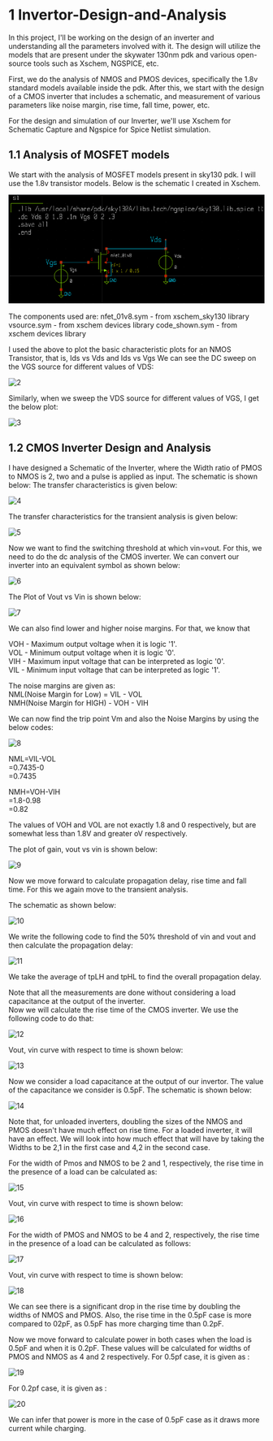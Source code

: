 # 1 Invertor-Design-and-Analysis

In this project, I'll be working on the design of an inverter and understanding all the parameters involved with it. The design will utilize the models that are present under the skywater 130nm pdk and various open-source tools such as Xschem, NGSPICE, etc.

First, we do the analysis of NMOS and PMOS devices, specifically the 1.8v standard models available inside the pdk. After this, we start with the design of a CMOS inverter that includes a schematic, and measurement of various parameters like noise margin, rise time, fall time, power, etc. 

For the design and simulation of our Inverter, we'll use Xschem for Schematic Capture and Ngspice for Spice Netlist simulation. 

## 1.1 Analysis of MOSFET models
We start with the analysis of MOSFET models present in sky130 pdk. I will use the 1.8v transistor models. Below is the schematic I created in Xschem.

![image](https://github.com/Vaibhavmvyas/CMOS-inverter-design-and-analysis/blob/main/New%20folder/1.png)




The components used are:
nfet_01v8.sym - from xschem_sky130 library
vsource.sym - from xschem devices library
code_shown.sym - from xschem devices library

I used the above to plot the basic characteristic plots for an NMOS Transistor, that is, Ids vs Vds and Ids vs Vgs
We can see the DC sweep on the VGS source for different values of VDS:

![2](https://github.com/KushagraYADAV/Invertor-Design-and-Analysis/assets/65351472/1ff3a14d-5011-4768-b461-4800a3ba72c0)


Similarly, when we sweep the VDS source for different values of VGS, I get the below plot:

![3](https://github.com/KushagraYADAV/Invertor-Design-and-Analysis/assets/65351472/a9cf558b-f8e1-44d7-9f14-f49f0eb5da42)


## 1.2 CMOS Inverter Design and Analysis
I have designed a Schematic of the Inverter, where the Width ratio of PMOS to NMOS is 2, two and a pulse is applied as input. The schematic is shown below: The transfer characteristics is given below:

![4](https://github.com/KushagraYADAV/Invertor-Design-and-Analysis/assets/65351472/b9c70aee-dbba-405f-b4b9-201634416bb0)


 
The transfer characteristics for the transient analysis is given below:

![5](https://github.com/KushagraYADAV/Invertor-Design-and-Analysis/assets/65351472/0411891e-0840-4533-87ea-efbf48cd5222)



Now we want to find the switching threshold at which vin=vout. For this, we need to do the dc analysis of the CMOS inverter. We can convert our inverter into an equivalent symbol as shown below: 

![6](https://github.com/KushagraYADAV/Invertor-Design-and-Analysis/assets/65351472/5b6e28f6-14ed-4e3e-9f70-ce59525d234e)


The Plot of Vout vs Vin is shown below:

![7](https://github.com/KushagraYADAV/Invertor-Design-and-Analysis/assets/65351472/237eff7c-1bdc-4335-9337-7db589c1658b)


We can also find lower and higher noise margins. For that, we know that

VOH - Maximum output voltage when it is logic '1'.   
VOL - Minimum output voltage when it is logic '0'.   
VIH - Maximum input voltage that can be interpreted as logic '0'.  
VIL - Minimum input voltage that can be interpreted as logic '1'.  

The noise margins are given as:    
NML(Noise Margin for Low) = VIL - VOL      
NMH(Noise Margin for HIGH) - VOH - VIH     

We can now find the trip point Vm and also the Noise Margins by using the below codes:

![8](https://github.com/KushagraYADAV/Invertor-Design-and-Analysis/assets/65351472/b1da88b3-2b2a-4026-bca0-a1ff38af7c89)


NML=VIL-VOL  
   =0.7435-0  
   =0.7435   

NMH=VOH-VIH   
   =1.8-0.98   
   =0.82    

The values of VOH and VOL are not exactly 1.8 and 0 respectively, but are somewhat less than 1.8V and greater oV respectively.    

The plot of gain, vout vs vin is shown below:

![9](https://github.com/KushagraYADAV/Invertor-Design-and-Analysis/assets/65351472/bbdeff71-c542-408d-83a6-2f1874d69cc3)



Now we move forward to calculate propagation delay, rise time and fall time. For this we again move to the transient analysis. 

The schematic as shown below:  

![10](https://github.com/KushagraYADAV/Invertor-Design-and-Analysis/assets/65351472/11965dfd-8d2f-41bb-8c75-9a68d8ce6029)



We write the following code to find the 50% threshold of vin and vout and then calculate the propagation delay:

![11](https://github.com/KushagraYADAV/Invertor-Design-and-Analysis/assets/65351472/35d27490-53f4-4f6e-b2b3-58ef70e5259c)


We take the average of tpLH and tpHL to find the overall propagation delay.    

Note that all the measurements are done without considering a load capacitance at the output of the inverter.    
Now we will calculate the rise time of the CMOS inverter. We use the following code to do that:   

![12](https://github.com/KushagraYADAV/Invertor-Design-and-Analysis/assets/65351472/0752b9fe-72e3-4535-8eba-272a4e067840)


Vout, vin curve with respect to time is shown below:   

![13](https://github.com/KushagraYADAV/Invertor-Design-and-Analysis/assets/65351472/418fd7b3-1ba4-4402-8fa8-9a97c4b7e527)



Now we consider a load capacitance at the output of our invertor. The value of the capacitance we consider is 0.5pF. The schematic is shown below: 

![14](https://github.com/KushagraYADAV/Invertor-Design-and-Analysis/assets/65351472/7a2f9635-6f9a-4378-9fb3-bf246151f073)



Note that, for unloaded inverters, doubling the sizes of the NMOS and PMOS doesn't have much effect on rise time. For a loaded inverter, it will have an effect. We will look into how much effect that 
will have by taking the Widths to be 2,1 in the first case and 4,2 in the second case.

For the width of Pmos and NMOS to be 2 and 1, respectively, the rise time in the presence of a load can be calculated as: 

![15](https://github.com/KushagraYADAV/Invertor-Design-and-Analysis/assets/65351472/a4e6111b-da97-486e-88f1-50c171073ba2)


Vout, vin curve with respect to time is shown below:   

![16](https://github.com/KushagraYADAV/Invertor-Design-and-Analysis/assets/65351472/32ff03f6-01a3-4f41-adc2-403565baa15e)



For the width of PMOS and NMOS to be 4 and 2, respectively, the rise time in the presence of a load can be calculated as follows: 

![17](https://github.com/KushagraYADAV/Invertor-Design-and-Analysis/assets/65351472/b651a032-f86d-414b-ab1c-494e76e0b785)



Vout, vin curve with respect to time is shown below:  

![18](https://github.com/KushagraYADAV/Invertor-Design-and-Analysis/assets/65351472/a4beaae5-04b9-4104-96cb-e1a07e7815c3)


We can see there is a significant drop in the rise time by doubling the widths of NMOS and PMOS. Also, the rise time in the 0.5pF case is more compared to 02pF, as 0.5pF has more charging time
than 0.2pF.

Now we move forward to calculate power in both cases when the load is 0.5pF and when it is 0.2pF. These values will be calculated for widths of PMOS and NMOS as 4 and 2 respectively. 
For 0.5pf case, it is given as : 

![19](https://github.com/KushagraYADAV/Invertor-Design-and-Analysis/assets/65351472/feea3ca8-2678-421f-9564-f345ce13c5f9)



For 0.2pf case, it is given as : 

![20](https://github.com/KushagraYADAV/Invertor-Design-and-Analysis/assets/65351472/ca06e050-0db8-4867-90b4-d5382eb91934)


We can infer that power is more in the case of 0.5pF case as it draws more current while charging. 























 

